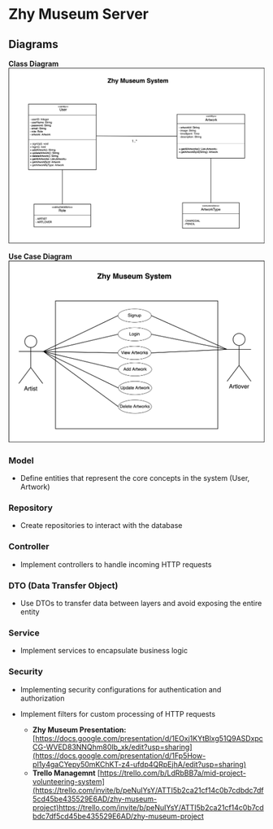 # Zhy Museum Server

## Diagrams
**Class Diagram**
![Class Diagram*](https://github.com/ZainabHY/Zhy-Museum-Server/blob/main/Museum-%20class%20UML.png) 

**Use Case Diagram**
![Use Case Diagram](https://github.com/ZainabHY/Zhy-Museum-Server/blob/main/Museum%20-%20Use%20Case.png) 


### Model
* Define entities that represent the core concepts in the system (User, Artwork)

### Repository
* Create repositories to interact with the database

### Controller
* Implement controllers to handle incoming HTTP requests

### DTO (Data Transfer Object)
* Use DTOs to transfer data between layers and avoid exposing the entire entity

### Service
* Implement services to encapsulate business logic

### Security
* Implementing security configurations for authentication and authorization
* Implement filters for custom processing of HTTP requests


  * **Zhy Museum Presentation:**
   [https://docs.google.com/presentation/d/1EOxj1KYtBlxg51Q9ASDxpcCG-WVED83NNQhm80lb_xk/edit?usp=sharing](https://docs.google.com/presentation/d/1Fp5How-pl1y4gaCYepy50mKChKT-z4-ufdp4QRpEjhA/edit?usp=sharing)
   * **Trello Managemnt**
   [https://trello.com/b/LdRbBB7a/mid-project-volunteering-system](https://trello.com/invite/b/peNuIYsY/ATTI5b2ca21cf14c0b7cdbdc7df5cd45be435529E6AD/zhy-museum-project)https://trello.com/invite/b/peNuIYsY/ATTI5b2ca21cf14c0b7cdbdc7df5cd45be435529E6AD/zhy-museum-project
